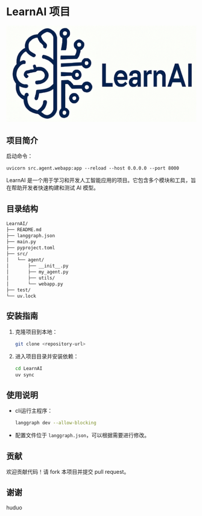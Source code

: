# LearnAI 项目

<p align="center">
    <img src="static/logo.png"/>
</p>

## 项目简介

启动命令：
```
uvicorn src.agent.webapp:app --reload --host 0.0.0.0 --port 8000
```

LearnAI 是一个用于学习和开发人工智能应用的项目。它包含多个模块和工具，旨在帮助开发者快速构建和测试 AI 模型。

## 目录结构
```
LearnAI/
├── README.md
├── langgraph.json
├── main.py
├── pyproject.toml
├── src/
│   └── agent/
│       ├── __init__.py
│       ├── my_agent.py
│       ├── utils/
│       └── webapp.py
├── test/
└── uv.lock
```

## 安装指南
1. 克隆项目到本地：
   ```bash
   git clone <repository-url>
   ```
2. 进入项目目录并安装依赖：
   ```bash
   cd LearnAI
   uv sync
   ```

## 使用说明
- cli运行主程序：
  ```bash
  langgraph dev --allow-blocking
  ```
- 配置文件位于 `langgraph.json`，可以根据需要进行修改。

## 贡献
欢迎贡献代码！请 fork 本项目并提交 pull request。

## 谢谢
huduo
